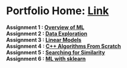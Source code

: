 # Portfolio Home: [Link](https://coltonxan.github.io/Class_Portfolio/)  
**Assignment 1 : [Overview of ML](https://coltonxan.github.io/Class_Portfolio/demo/2023/01/27/first-post.html)**    
**Assignment 2 : [Data Exploration](https://coltonxan.github.io/Class_Portfolio/demo/2023/02/04/data-exploration.html)**    
**Assignment 3 : [Linear Models](https://coltonxan.github.io/Class_Portfolio/demo/2023/02/17/linear-models.html)**    
**Assignment 4 : [C++ Algorithms From Scratch](https://coltonxan.github.io/Class_Portfolio/demo/2023/03/04/c++_algorithms_from_scratch.html)**    
**Assignment 5 : [Searching for Similarity](https://coltonxan.github.io/Class_Portfolio/demo/2023/03/24/searching_for_similarity.html)**    
**Assignment 6 : [ML with sklearn](https://coltonxan.github.io/Class_Portfolio/demo/2023/04/06/ml-with-sklearn.html)**    

